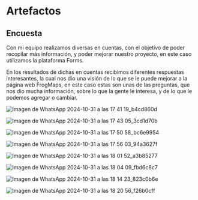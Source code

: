 # Artefactos

## Encuesta
Con mi equipo realizamos diversas en cuentas, con el objetivo de poder recopilar más información, y poder mejorar nuestro proyecto, en este caso utilizamos la plataforma Forms.

En los resultados de dichas en cuentas recibimos diferentes respuestas interesantes, la cual nos dio una visión de lo que se le puede mejorar a la página web FrogMaps, en este caso estas son unas de las preguntas, que nos dio mucha información, sobre lo que la gente le interesa, y de lo que le podemos agregar o cambiar.


![Imagen de WhatsApp 2024-10-31 a las 17 41 19_b4cd860d](https://github.com/user-attachments/assets/988ec6d2-0369-4d36-b1bb-cb734000de51)


![Imagen de WhatsApp 2024-10-31 a las 17 43 05_3cd1d70b](https://github.com/user-attachments/assets/7e3d7a87-961e-452b-b357-f30d85cd38ed)

![Imagen de WhatsApp 2024-10-31 a las 17 50 58_bc6e9954](https://github.com/user-attachments/assets/e5592a80-e3d3-466e-a913-577b0994bae7)

![Imagen de WhatsApp 2024-10-31 a las 17 56 03_94a3627f](https://github.com/user-attachments/assets/59804fae-b8dc-4b7a-8dad-03bd7d473aa3)


![Imagen de WhatsApp 2024-10-31 a las 18 01 52_a3b85277](https://github.com/user-attachments/assets/9aed1267-fad3-4894-af42-21ca2e78c712)

![Imagen de WhatsApp 2024-10-31 a las 18 04 09_fbd6c8c7](https://github.com/user-attachments/assets/b6bc5d15-9239-49c1-8d48-69390885d267)

![Imagen de WhatsApp 2024-10-31 a las 18 14 23_823c0b6e](https://github.com/user-attachments/assets/5270062a-c737-4f3b-8b67-587556b02adb)


![Imagen de WhatsApp 2024-10-31 a las 18 20 56_f26b0cff](https://github.com/user-attachments/assets/6965001b-fe2c-4d37-821f-00efc8e77b66)







